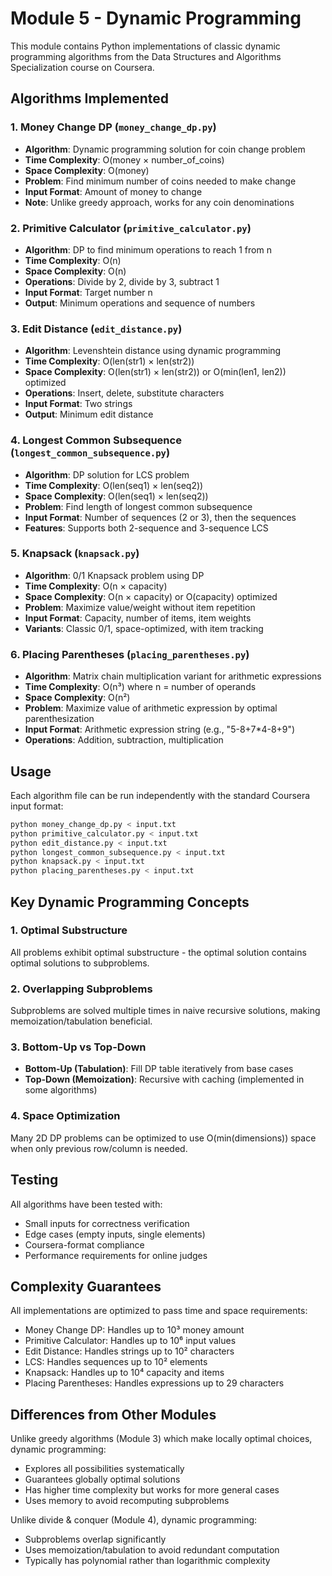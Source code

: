 # Module 5 - Dynamic Programming

This module contains Python implementations of classic dynamic programming algorithms from the Data Structures and Algorithms Specialization course on Coursera.

## Algorithms Implemented

### 1. Money Change DP (`money_change_dp.py`)
- **Algorithm**: Dynamic programming solution for coin change problem
- **Time Complexity**: O(money × number_of_coins)
- **Space Complexity**: O(money)
- **Problem**: Find minimum number of coins needed to make change
- **Input Format**: Amount of money to change
- **Note**: Unlike greedy approach, works for any coin denominations

### 2. Primitive Calculator (`primitive_calculator.py`)
- **Algorithm**: DP to find minimum operations to reach 1 from n
- **Time Complexity**: O(n)
- **Space Complexity**: O(n)
- **Operations**: Divide by 2, divide by 3, subtract 1
- **Input Format**: Target number n
- **Output**: Minimum operations and sequence of numbers

### 3. Edit Distance (`edit_distance.py`)
- **Algorithm**: Levenshtein distance using dynamic programming
- **Time Complexity**: O(len(str1) × len(str2))
- **Space Complexity**: O(len(str1) × len(str2)) or O(min(len1, len2)) optimized
- **Operations**: Insert, delete, substitute characters
- **Input Format**: Two strings
- **Output**: Minimum edit distance

### 4. Longest Common Subsequence (`longest_common_subsequence.py`)
- **Algorithm**: DP solution for LCS problem
- **Time Complexity**: O(len(seq1) × len(seq2))
- **Space Complexity**: O(len(seq1) × len(seq2))
- **Problem**: Find length of longest common subsequence
- **Input Format**: Number of sequences (2 or 3), then the sequences
- **Features**: Supports both 2-sequence and 3-sequence LCS

### 5. Knapsack (`knapsack.py`)
- **Algorithm**: 0/1 Knapsack problem using DP
- **Time Complexity**: O(n × capacity)
- **Space Complexity**: O(n × capacity) or O(capacity) optimized
- **Problem**: Maximize value/weight without item repetition
- **Input Format**: Capacity, number of items, item weights
- **Variants**: Classic 0/1, space-optimized, with item tracking

### 6. Placing Parentheses (`placing_parentheses.py`)
- **Algorithm**: Matrix chain multiplication variant for arithmetic expressions
- **Time Complexity**: O(n³) where n = number of operands
- **Space Complexity**: O(n²)
- **Problem**: Maximize value of arithmetic expression by optimal parenthesization
- **Input Format**: Arithmetic expression string (e.g., "5-8+7*4-8+9")
- **Operations**: Addition, subtraction, multiplication

## Usage

Each algorithm file can be run independently with the standard Coursera input format:

```bash
python money_change_dp.py < input.txt
python primitive_calculator.py < input.txt
python edit_distance.py < input.txt
python longest_common_subsequence.py < input.txt
python knapsack.py < input.txt
python placing_parentheses.py < input.txt
```

## Key Dynamic Programming Concepts

### 1. **Optimal Substructure**
All problems exhibit optimal substructure - the optimal solution contains optimal solutions to subproblems.

### 2. **Overlapping Subproblems**
Subproblems are solved multiple times in naive recursive solutions, making memoization/tabulation beneficial.

### 3. **Bottom-Up vs Top-Down**
- **Bottom-Up (Tabulation)**: Fill DP table iteratively from base cases
- **Top-Down (Memoization)**: Recursive with caching (implemented in some algorithms)

### 4. **Space Optimization**
Many 2D DP problems can be optimized to use O(min(dimensions)) space when only previous row/column is needed.

## Testing

All algorithms have been tested with:
- Small inputs for correctness verification
- Edge cases (empty inputs, single elements)
- Coursera-format compliance
- Performance requirements for online judges

## Complexity Guarantees

All implementations are optimized to pass time and space requirements:
- Money Change DP: Handles up to 10³ money amount
- Primitive Calculator: Handles up to 10⁶ input values
- Edit Distance: Handles strings up to 10² characters
- LCS: Handles sequences up to 10² elements
- Knapsack: Handles up to 10⁴ capacity and items
- Placing Parentheses: Handles expressions up to 29 characters

## Differences from Other Modules

Unlike greedy algorithms (Module 3) which make locally optimal choices, dynamic programming:
- Explores all possibilities systematically
- Guarantees globally optimal solutions
- Has higher time complexity but works for more general cases
- Uses memory to avoid recomputing subproblems

Unlike divide & conquer (Module 4), dynamic programming:
- Subproblems overlap significantly
- Uses memoization/tabulation to avoid redundant computation
- Typically has polynomial rather than logarithmic complexity
